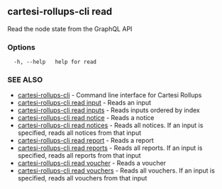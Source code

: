 ## cartesi-rollups-cli read

Read the node state from the GraphQL API

### Options

```
  -h, --help   help for read
```

### SEE ALSO

* [cartesi-rollups-cli](cartesi-rollups-cli.md)	 - Command line interface for Cartesi Rollups
* [cartesi-rollups-cli read input](cartesi-rollups-cli_read_input.md)	 - Reads an input
* [cartesi-rollups-cli read inputs](cartesi-rollups-cli_read_inputs.md)	 - Reads inputs ordered by index
* [cartesi-rollups-cli read notice](cartesi-rollups-cli_read_notice.md)	 - Reads a notice
* [cartesi-rollups-cli read notices](cartesi-rollups-cli_read_notices.md)	 - Reads all notices. If an input is specified, reads all notices from that input
* [cartesi-rollups-cli read report](cartesi-rollups-cli_read_report.md)	 - Reads a report
* [cartesi-rollups-cli read reports](cartesi-rollups-cli_read_reports.md)	 - Reads all reports. If an input is specified, reads all reports from that input
* [cartesi-rollups-cli read voucher](cartesi-rollups-cli_read_voucher.md)	 - Reads a voucher
* [cartesi-rollups-cli read vouchers](cartesi-rollups-cli_read_vouchers.md)	 - Reads all vouchers. If an input is specified, reads all vouchers from that input

